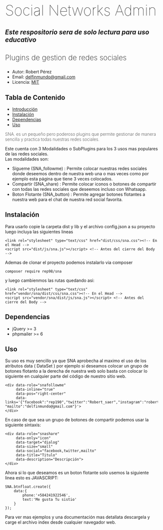 # <h1 style="font-size: 3rem; line-height: 1.1; font-weight: 100">Social Networks Admin</h1>
## *Este respositorio sera de solo lectura para uso educativo*
### <h3 style="font-size: 1.5rem; line-height: 1.1; font-weight: 200">Plugins de gestion de redes sociales</h3>

* Autor: Robert Pérez
* Email: delfinmundo@gmail.com
* Licencia: [MIT](LICENCE)

## Tabla de Contenido

* [Introducci&oacute;n](#intro)
* [Instalaci&oacute;n](#instal)
* [Dependencias](#depn)
* [Uso](#use)

<a id="intro"></a>
<p style="font-size: 1.1rem line-height: 1.1; font-weight: 200">
	SNA. es un pequeño pero poderoso plugins que permite gestionar de manera sencilla y practica todas nuestras redes sociales.
</p>

Este cuenta con 3 Modalidades o SubPlugins para los 3 usos mas populares de las redes sociales.<br/>
Las modalidades son:

* Sígueme (SNA_followme) : Permite colocar nuestras redes sociales donde deseemos dentro de nuestra web una o mas veces como por ejemplo esta página que tiene 3 veces colocados.
* Compartir (SNA_share) : Permite colocar iconos o botones de compartir con todas las redes sociales que deseemos incluso con Whatsapp.
* Boton Flotante (SNA_button) : Permite agregar botones flotantes a nuestra web para el chat de nuestra red social favorita.

<a id="instal"></a>
## Instalaci&oacute;n
Para usarlo copie la carpeta dist y lib y el archivo config.json a su proyecto luego incluya las siguientes lineas

```
<link rel="stylesheet" type="text/css" href="dist/css/sna.css"><!-- En el Head -->
<script src="dist/js/sna.js"></script> <!-- Antes del cierre del Body -->
```
Ademas de clonar el proyecto podemos instalarlo via composer
```
composer require rep98/sna
```
y luego cambienmos las rutas quedando asi:
```
<link rel="stylesheet" type="text/css" href="vendor/sna/dist/css/sna.css"><!-- En el Head -->
<script src="vendor/sna/dist/js/sna.js"></script> <!-- Antes del cierre del Body -->
```

<a id="depn"></a>
## Dependencias

* jQuery >= 3
* phpmailer >= 6

## Uso  ##

Su uso es muy sencillo ya que SNA aprobecha al maximo el uso de los atributos data ( DataSet ) por ejemplo si deseamos colocar un grupo de botones flotanto a la derecha de nuestra web
solo basta con colocar lo siguiente en cualquier parte del código de nuestro sitio web.

```
<div data-role="snafollowme"
     data-inline="true"
     data-pos="right-center"
	 data-links='{"facebook":"rep190","twitter":"Robert_saer","instagram":"robertperez757", "mailto":"delfinmundo@gmail.com"}'>
</div>
```

En caso de que sea un grupo de botones de compartir podemos usar la siguiente sintaxis:

```
<div data-role="snashare"
     data-only="icon"
     data-target="dialog"
     data-size="small"
     data-social="facebook,twitter,mailto"
     data-title="Titulo"
     data-description="Descripción">
</div>
```
 Ahora si lo que deseamos es un boton flotante solo usemos la siguiente linea esto es JAVASCRIPT:

```
SNA.btnfloat.create({
	data:{
		phone:'+584241922546',
		text:'Me gusta Tu sistio'
	}
});
```

Para ver mas ejemplos y una documentación mas detallata descargela y carge el archivo index desde cualquier navegador web.
